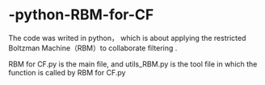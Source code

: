 # -python-RBM-for-CF
The code was writed in python， which is about applying the restricted Boltzman Machine（RBM）to collaborate filtering .


RBM for CF.py is the main file, and utils_RBM.py is the tool file in which the function is called by RBM for CF.py
